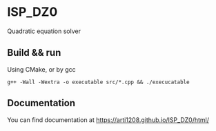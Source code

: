 # ISP_DZ0

Quadratic equation solver

## Build && run
Using CMake, or by gcc 

    g++ -Wall -Wextra -o executable src/*.cpp && ./execucatable
    
## Documentation
You can find documentation at https://arti1208.github.io/ISP_DZ0/html/
